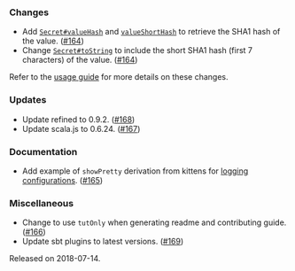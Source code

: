### Changes
- Add [`Secret#valueHash`][valueHash] and [`valueShortHash`][valueShortHash] to retrieve the SHA1 hash of the value. ([#164][#164])
- Change [`Secret#toString`][Secret#toString] to include the short SHA1 hash (first 7 characters) of the value. ([#164][#164])

Refer to the [usage guide](https://cir.is/docs/logging) for more details on these changes.

### Updates
- Update refined to 0.9.2. ([#168][#168])
- Update scala.js to 0.6.24. ([#167][#167])

### Documentation
- Add example of `showPretty` derivation from kittens for [logging configurations](https://cir.is/docs/logging#logging-improvements). ([#165][#165])

### Miscellaneous
- Change to use `tutOnly` when generating readme and contributing guide. ([#166][#166])
- Update sbt plugins to latest versions. ([#169][#169])

[Secret#toString]: https://cir.is/api/ciris/Secret.html#toString():String
[valueHash]: https://cir.is/api/ciris/Secret.html#valueHash:String
[valueShortHash]: https://cir.is/api/ciris/Secret.html#valueShortHash:String

[#164]: https://github.com/vlovgr/ciris/pull/164
[#165]: https://github.com/vlovgr/ciris/pull/165
[#166]: https://github.com/vlovgr/ciris/pull/166
[#167]: https://github.com/vlovgr/ciris/pull/167
[#168]: https://github.com/vlovgr/ciris/pull/168
[#169]: https://github.com/vlovgr/ciris/pull/169

Released on 2018-07-14.
